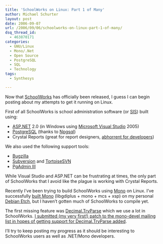 ```yaml
---
title: 'SchoolWorks on Linux: Part 1 of Many'
author: Michael Schurter
layout: post
date: 2006-09-07
url: /2006/09/06/schoolworks-on-linux-part-1-of-many/
dsq_thread_id:
  - 463870171
categories:
  - GNU/Linux
  - Mono/.Net
  - Open Source
  - PostgreSQL
  - SQL
  - Technology
tags:
  - Synthesys

---
```

Now that [SchoolWorks][1] has officially been released, I guess I can begin posting about my attempts to get it running on Linux.

First of all SchoolWorks is school administration software (or [SIS][2]) built using:

  * [ASP.NET][3] 2.0 (in Windows using [Microsoft Visual Studio][4] 2005)
  * [PostgreSQL][5] (thanks to [Npgsql][6])
  * Crystal Reports (great for report designers, [abhorrent for developers][7])

We also used the following support tools:

  * [Bugzilla][8]
  * [Subversion][9] and [TortoiseSVN][10]
  * [PgAdmin III][11]

While Visual Studio and ASP.NET can be frustrating at times, the only part of SchoolWorks that I avoid like the plague is working with Crystal Reports.

Recently I&#8217;ve been trying to build SchoolWorks using [Mono][12] on Linux. I&#8217;ve successfully [built Mono][12] (libgdiplus + mono + mcs + xsp) on my personal [Debian Etch][13], but I haven&#8217;t gotten much of SchoolWorks to compile yet.

The first missing feature was [Decimal.TryParse][14] which we use a lot in SchoolWorks. [I submitted (my very first!) patch to the mono-devel mailing list in hopes of getting support for Decimal.TryParse added][15].

I&#8217;ll try to keep posting my progress as it should be interesting to SchoolWorks users as well as .NET/Mono developers.

 [1]: http://www.schoolworksinc.com/
 [2]: http://en.wikipedia.org/wiki/Student_information_system
 [3]: http://msdn.microsoft.com/asp.net/
 [4]: http://msdn.microsoft.com/vstudio/
 [5]: http://www.postgresql.org/
 [6]: http://pgfoundry.org/projects/npgsql
 [7]: http://blogs.synthesyssolutions.com/michael/2006/08/23/never-use-crystal-reports-again/
 [8]: http://www.bugzilla.org/
 [9]: http://subversion.tigris.org/
 [10]: http://tortoisesvn.net/
 [11]: http://www.pgadmin.org/
 [12]: http://www.mono-project.com/
 [13]: http://www.debian.org/releases/etch/
 [14]: http://msdn2.microsoft.com/en-us/library/system.decimal.tryparse.aspx
 [15]: http://lists.ximian.com/pipermail/mono-devel-list/2006-September/020302.html